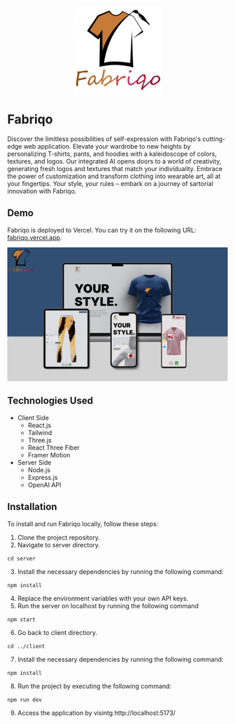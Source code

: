 <div align="center">
  <img src="client/public/logo.png" height="200px" />
</div>

# Fabriqo

Discover the limitless possibilities of self-expression with Fabriqo's cutting-edge web application. Elevate your wardrobe to new heights by personalizing T-shirts, pants, and hoodies with a kaleidoscope of colors, textures, and logos. Our integrated AI opens doors to a world of creativity, generating fresh logos and textures that match your individuality. Embrace the power of customization and transform clothing into wearable art, all at your fingertips. Your style, your rules – embark on a journey of sartorial innovation with Fabriqo.

## Demo

Fabriqo is deployed to Vercel. You can try it on the following URL: [fabriqo.vercel.app](https://fabriqo.vercel.app/).

<div align="center">
  <img src="client/public/mockup1.png" />
</div>

## Technologies Used

- Client Side
  - React.js
  - Tailwind
  - Three.js
  - React Three Fiber
  - Framer Motion
- Server Side
  - Node.js
  - Express.js
  - OpenAI API

## Installation

To install and run Fabriqo locally, follow these steps:

1. Clone the project repository.
2. Navigate to server directory.

```
cd server
```

3. Install the necessary dependencies by running the following command:

```
npm install
```

4. Replace the environment variables with your own API keys.
5. Run the server on localhost by running the following command

```
npm start
```

6. Go back to client directiory.

```
cd ../client
```

7. Install the necessary dependencies by running the following command:

```
npm install
```

8. Run the project by executing the following command:

```
npm run dev
```

9. Access the application by visintg http://localhost:5173/
